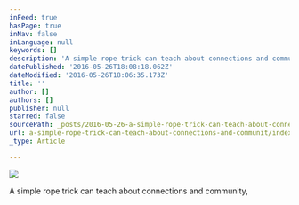 ```yaml
---
inFeed: true
hasPage: true
inNav: false
inLanguage: null
keywords: []
description: 'A simple rope trick can teach about connections and community,'
datePublished: '2016-05-26T18:08:18.062Z'
dateModified: '2016-05-26T18:06:35.173Z'
title: ''
author: []
authors: []
publisher: null
starred: false
sourcePath: _posts/2016-05-26-a-simple-rope-trick-can-teach-about-connections-and-communit.md
url: a-simple-rope-trick-can-teach-about-connections-and-communit/index.html
_type: Article

---
```

![](https://the-grid-user-content.s3-us-west-2.amazonaws.com/cf60b299-ca9b-4ca8-8ac5-44768890f588.jpg)

A simple rope trick can teach about connections and community,